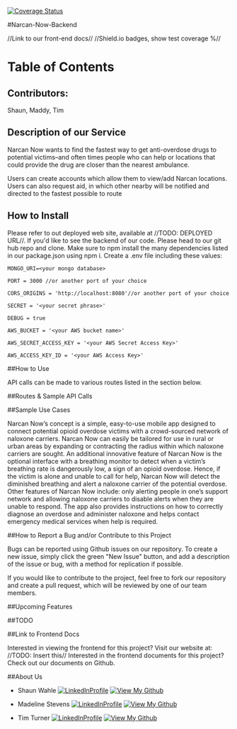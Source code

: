 [![Coverage Status](https://coveralls.io/repos/github/spwahle/Narcan-Now-Backend/badge.svg?branch=staging)](https://coveralls.io/github/spwahle/Narcan-Now-Frontend?branch=staging)


#Narcan-Now-Backend

//Link to our front-end docs// //Shield.io badges, show test coverage %//

# Table of Contents

## Contributors:

Shaun, Maddy, Tim

## Description of our Service

Narcan Now wants to find the fastest way to get anti-overdose drugs to potential victims–and often times people who can help or locations that could provide the drug are closer than the nearest ambulance.


Users can create accounts which allow them to view/add Narcan locations.
Users can also request aid, in which other nearby will be notified and directed to the fastest possible to route

## How to Install

Please refer to out deployed web site, available at //TODO: DEPLOYED URL//. If you'd like to see the backend of our code. Please head to our git hub repo and clone. Make sure to npm install the many dependencies listed in our package.json using npm i. Create a .env file including these values:

```
MONGO_URI=<your mongo database>

PORT = 3000 //or another port of your choice

CORS_ORIGINS = 'http://localhost:8080'//or another port of your choice

SECRET = '<your secret phrase>'

DEBUG = true

AWS_BUCKET = '<your AWS bucket name>'

AWS_SECRET_ACCESS_KEY = '<your AWS Secret Access Key>'

AWS_ACCESS_KEY_ID = '<your AWS Access Key>'
```

##How to Use

API calls can be made to various routes listed in the section below.

##Routes & Sample API Calls

##Sample Use Cases

Narcan Now’s concept is a simple, easy-to-use mobile app designed to connect potential opioid overdose victims with a crowd-sourced network of naloxone carriers. Narcan Now can easily be tailored for use in rural or urban areas by expanding or contracting the radius within which naloxone carriers are sought. An additional innovative feature of Narcan Now is the optional interface with a breathing monitor to detect when a victim’s breathing rate is dangerously low, a sign of an opioid overdose. Hence, if the victim is alone and unable to call for help, Narcan Now will detect the diminished breathing and alert a naloxone carrier of the potential overdose. Other features of Narcan Now include: only alerting people in one’s support network and allowing naloxone carriers to disable alerts when they are unable to respond. The app also provides instructions on how to correctly diagnose an overdose and administer naloxone and helps contact emergency medical services when help is required.

##How to Report a Bug and/or Contribute to this Project

Bugs can be reported using Github issues on our repository. To create a new issue, simply click the green "New Issue" button, and add a description of the issue or bug, with a method for replication if possible.

If you would like to contribute to the project, feel free to fork our repository and create a pull request, which will be reviewed by one of our team members.

##Upcoming Features


##TODO

##Link to Frontend Docs

Interested in viewing the frontend for this project? Visit our website at: //TODO: Insert this// Interested in the frontend documents for this project? Check out our documents on Github.

##About Us

* Shaun Wahle
 [![LinkedInProfile](https://img.shields.io/badge/LinkedIn-Profile-brightgreen.svg)](https://www.linkedin.com/in/shaun-wahle/) [![View My Github](https://img.shields.io/badge/View%20My-Github-blue.svg)](https://github.com/Spwahle)

 * Madeline Stevens
   [![LinkedInProfile](https://img.shields.io/badge/LinkedIn-Profile-brightgreen.svg)](https://www.linkedin.com/in/madelinerosestevens/) [![View My Github](https://img.shields.io/badge/View%20My-Github-blue.svg)](https://github.com/madhubs)

 * Tim Turner  [![LinkedInProfile](https://img.shields.io/badge/LinkedIn-Profile-brightgreen.svg)](https://www.linkedin.com/in/timothyt/) [![View My Github](https://img.shields.io/badge/View%20My-Github-blue.svg)](https://github.com/ratiphi)
